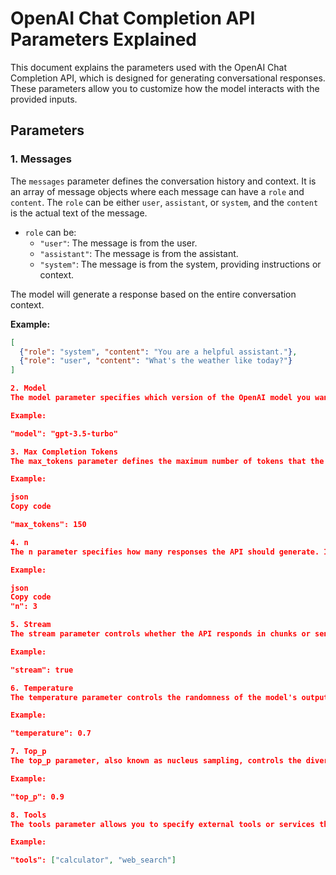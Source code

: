 # OpenAI Chat Completion API Parameters Explained

This document explains the parameters used with the OpenAI Chat Completion API, which is designed for generating conversational responses. These parameters allow you to customize how the model interacts with the provided inputs.

## Parameters

### 1. **Messages**
The `messages` parameter defines the conversation history and context. It is an array of message objects where each message can have a `role` and `content`. The `role` can be either `user`, `assistant`, or `system`, and the `content` is the actual text of the message.

- `role` can be:
  - `"user"`: The message is from the user.
  - `"assistant"`: The message is from the assistant.
  - `"system"`: The message is from the system, providing instructions or context.
  
The model will generate a response based on the entire conversation context.

**Example:**
```json
[
  {"role": "system", "content": "You are a helpful assistant."},
  {"role": "user", "content": "What's the weather like today?"}
]

2. Model
The model parameter specifies which version of the OpenAI model you want to use for generating responses. Different models have different strengths and weaknesses. For example, gpt-3.5-turbo and gpt-4 are popular models, with gpt-4 being more advanced and capable of handling more complex tasks.

Example:

"model": "gpt-3.5-turbo"

3. Max Completion Tokens
The max_tokens parameter defines the maximum number of tokens that the API will generate in the response. A token is a chunk of text, typically a word or part of a word. Limiting the number of tokens can help control the length of the response.

Example:

json
Copy code

"max_tokens": 150

4. n
The n parameter specifies how many responses the API should generate. If set to n=3, the API will generate three different completions for the same prompt. This allows you to sample multiple potential responses.

Example:

json
Copy code
"n": 3

5. Stream
The stream parameter controls whether the API responds in chunks or sends the full response at once. If set to true, the response will be streamed as it's being generated, allowing for real-time interaction.

Example:

"stream": true

6. Temperature
The temperature parameter controls the randomness of the model's output. A higher value (e.g., 0.8) makes the output more random, while a lower value (e.g., 0.2) makes it more deterministic. A value of 0.5 is typically a good starting point for balanced output.

Example:

"temperature": 0.7

7. Top_p
The top_p parameter, also known as nucleus sampling, controls the diversity of the output by narrowing down the possible token choices. It restricts the model to considering only the top p probability mass. For example, a top_p value of 0.9 means that the model will only consider the smallest set of tokens whose cumulative probability is at least 90%.

Example:

"top_p": 0.9

8. Tools
The tools parameter allows you to specify external tools or services the model can use in the generation process. This is often used in combination with external plugins or specific API integrations for specialized tasks (e.g., accessing a database or performing calculations).

Example:

"tools": ["calculator", "web_search"]
